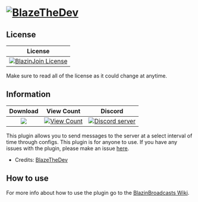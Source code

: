 # [![BlazeTheDev](https://i.imgur.com/fgVMXSe.png?1)]()

## License
| License |
| :---: |
| [![BlazinJoin License](https://img.shields.io/github/license/iiFlamiinBlaze/BlazinBroadcasts.svg?label=License)](LICENSE) |

Make sure to read all of the license as it could change at anytime.

## Information
| Download | View Count | Discord |
| :---: | :---: | :---: |
 <a href="https://poggit.pmmp.io/p/BlazinBroadcasts"><img src="https://poggit.pmmp.io/shield.state/BlazinBroadcasts"></a> | [![View Count](http://hits.dwyl.io/iiFlamiinBlaze/BlazinBroadcasts.svg)](http://hits.dwyl.io/iiFlamiinBlaze/BlazinBroadcasts) | <a href="https://discord.gg/znEsFsG"><img src="https://discordapp.com/api/guilds/425712766687510528/embed.png" alt="Discord server"/></a> |
 
This plugin allows you to send messages to the server at a select interval of time through configs. This plugin is for anyone to use.
If you have any issues with the plugin, please make an issue [here](https://github.com/iiFlamiinBlaze/BlazinBroadcasts/issues/new).
* Credits: [BlazeTheDev](https://github.com/iiFlamiinBlaze)

## How to use
For more info about how to use the plugin go to the [BlazinBroadcasts Wiki](https://iiflamiinblaze.github.io/projects/blazinbroadcasts/).